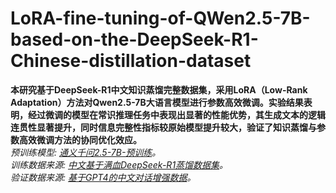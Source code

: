 # LoRA-fine-tuning-of-QWen2.5-7B-based-on-the-DeepSeek-R1-Chinese-distillation-dataset
**本研究基于DeepSeek-R1中文知识蒸馏完整数据集，采用LoRA（Low-Rank Adaptation）方法对Qwen2.5-7B大语言模型进行参数高效微调。实验结果表明，经过微调的模型在常识推理任务中表现出显著的性能优势，其生成文本的逻辑连贯性显著提升，同时信息完整性指标较原始模型提升较大，验证了知识蒸馏与参数高效微调方法的协同优化效应。**<br>
*预训练模型:  [通义千问2.5-7B-预训练](https://www.modelscope.cn/models/Qwen/Qwen2.5-7B)。*<br>
*训练数据来源:  [中文基于满血DeepSeek-R1蒸馏数据集](https://www.modelscope.cn/datasets/liucong/Chinese-DeepSeek-R1-Distill-data-110k)。*<br>
*验证数据来源:  [基于GPT4的中文对话增强数据](https://www.modelscope.cn/datasets/zky001/alpaca)。*<br>
